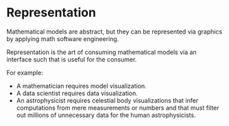 <!-- Copyright (c) 2022 Tobias Briones. All rights reserved. -->
<!-- SPDX-License-Identifier: CC-BY-4.0 -->
<!-- This file is part of https://github.com/mathsoftware/engineer -->

# Representation

Mathematical models are abstract, but they can be represented via graphics
by applying math software engineering.

Representation is the art of consuming mathematical models via an interface
such that is useful for the consumer.

For example:

- A mathematician requires model visualization.
- A data scientist requires data visualization.
- An astrophysicist requires celestial body visualizations that infer
  computations from mere measurements or numbers and that must filter out
  millions of unnecessary data for the human astrophysicists.
